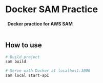 # Docker SAM Practice

#### &nbsp; Docker practice for AWS SAM <br/><br/>

## How to use

``` bash
# Build project
sam build

# Serve with Docker at localhost:3000
sam local start-api
```
